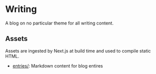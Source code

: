 # Writing

A blog on no particular theme for all writing content.

## Assets

Assets are ingested by Next.js at build time and used to compile static HTML.

- [entries/](./entries/): Markdown content for blog entires

